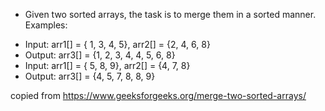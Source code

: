 * Given two sorted arrays, the task is to merge them in a sorted manner.
Examples: 

- Input: arr1[] = { 1, 3, 4, 5}, arr2[] = {2, 4, 6, 8} 
- Output: arr3[] = {1, 2, 3, 4, 4, 5, 6, 8}
- Input: arr1[] = { 5, 8, 9}, arr2[] = {4, 7, 8} 
- Output: arr3[] = {4, 5, 7, 8, 8, 9} 

copied from https://www.geeksforgeeks.org/merge-two-sorted-arrays/
